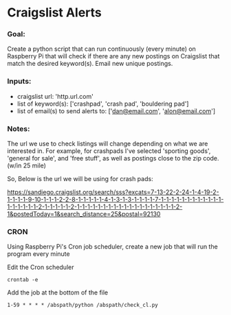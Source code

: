 # Craigslist Alerts

### Goal: 
Create a python script that can run continuously (every minute) on Raspberry Pi that will check if there are any new postings on Craigslist that match the desired keyword(s). Email new unique postings.

### Inputs: 
* craigslist url: 'http.url.com'
* list of keyword(s): ['crashpad', 'crash pad', 'bouldering pad']
* list of email(s) to send alerts to: ['dan@email.com', 'alon@email.com']

### Notes:
The url we use to check listings will change depending on what we are interested in. For example, for crashpads I've selected 'sporting goods', 'general for sale', and 'free stuff', as well as postings close to the zip code. (w/in 25 mile)

So, Below is the url we will be using for crash pads:

https://sandiego.craigslist.org/search/sss?excats=7-13-22-2-24-1-4-19-2-1-1-1-1-9-10-1-1-1-2-2-8-1-1-1-1-1-4-1-3-1-3-1-1-1-1-7-1-1-1-1-1-1-1-1-1-1-1-1-1-1-1-1-1-1-2-1-1-1-1-1-2-1-1-1-1-1-1-1-1-1-1-1-1-1-1-1-1-1-1-1-2-1&postedToday=1&search_distance=25&postal=92130

### CRON
Using Raspberry Pi's Cron job scheduler, create a new job that will run the program every minute

Edit the Cron scheduler

`crontab -e`

Add the job at the bottom of the file

`1-59 * * * * /abspath/python /abspath/check_cl.py`
